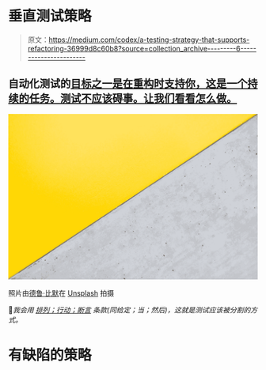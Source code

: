# 垂直测试策略

> 原文：<https://medium.com/codex/a-testing-strategy-that-supports-refactoring-36999d8c60b8?source=collection_archive---------6----------------------->

## 自动化测试的[目标之一是在重构时支持你，这是一个持续的任务。测试不应该碍事。让我们看看怎么做。](/codex/automated-testing-goals-d3ace8fd223a)

![](img/1611d244337d187b412880c8cd4d6a28.png)

照片由[德鲁·比默](https://unsplash.com/@drew_beamer?utm_source=medium&utm_medium=referral)在 [Unsplash](https://unsplash.com?utm_source=medium&utm_medium=referral) 拍摄

📝*我会用* [*排列；行动；断言*](http://wiki.c2.com/?ArrangeActAssert) *条款(同给定；当；然后)，这就是测试应该被分割的方式。*

# 有缺陷的策略